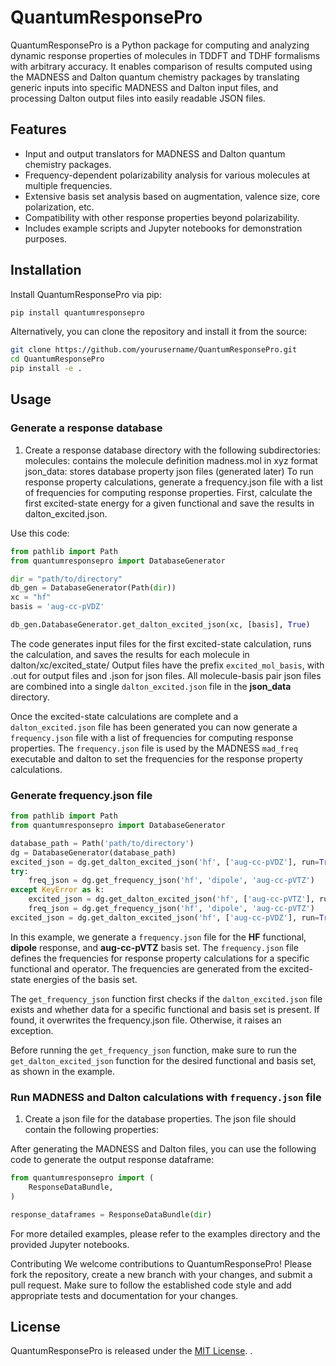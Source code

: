 # QuantumResponsePro

QuantumResponsePro is a Python package for computing and analyzing dynamic
response properties of molecules in TDDFT and  TDHF formalisms with 
arbitrary accuracy. It enables comparison of results computed using the 
MADNESS and Dalton quantum
chemistry packages by translating generic inputs into specific MADNESS and
Dalton input files, and processing Dalton
output files into easily readable JSON files.

## Features

- Input and output translators for MADNESS and Dalton quantum chemistry
  packages.
- Frequency-dependent polarizability analysis for various molecules at multiple
  frequencies.
- Extensive basis set analysis based on augmentation, valence size, core
  polarization, etc.
- Compatibility with other response properties beyond polarizability.
- Includes example scripts and Jupyter notebooks for demonstration purposes.

## Installation

Install QuantumResponsePro via pip:

```bash
pip install quantumresponsepro
```

Alternatively, you can clone the repository and install it from the source:

```bash
git clone https://github.com/yourusername/QuantumResponsePro.git
cd QuantumResponsePro
pip install -e .
```

## Usage

### Generate a response database

1. Create a response database directory with the following subdirectories:
   molecules: contains the molecule definition madness.mol in xyz format
   json_data: stores database property json files (generated later)
   To run response property calculations, generate a frequency.json file with a
   list of frequencies for computing
   response properties. First, calculate the first excited-state energy for a
   given functional and save the results in
   dalton_excited.json.

Use this code:

```python
from pathlib import Path
from quantumresponsepro import DatabaseGenerator

dir = "path/to/directory"
db_gen = DatabaseGenerator(Path(dir))
xc = "hf"
basis = 'aug-cc-pVDZ'

db_gen.DatabaseGenerator.get_dalton_excited_json(xc, [basis], True)
```

The code generates input files for the first excited-state calculation, runs the
calculation, and saves the results for
each molecule in dalton/xc/excited_state/
Output files have the prefix `excited_mol_basis`, with .out for output files and
.json for json files.
All molecule-basis pair json files are combined into a
single `dalton_excited.json` file in the **json_data** directory.

Once the excited-state calculations are complete and a `dalton_excited.json`
file has been generated you
can now generate a `frequency.json` file with a list of frequencies for
computing response properties.
The `frequency.json` file is used by the MADNESS `mad_freq` executable and
dalton to set the frequencies for
the response property calculations.

### Generate frequency.json file

```python
from pathlib import Path
from quantumresponsepro import DatabaseGenerator

database_path = Path('path/to/directory')
dg = DatabaseGenerator(database_path)
excited_json = dg.get_dalton_excited_json('hf', ['aug-cc-pVDZ'], run=True)
try:
    freq_json = dg.get_frequency_json('hf', 'dipole', 'aug-cc-pVTZ')
except KeyError as k:
    excited_json = dg.get_dalton_excited_json('hf', ['aug-cc-pVTZ'], run=True)
    freq_json = dg.get_frequency_json('hf', 'dipole', 'aug-cc-pVTZ')
excited_json = dg.get_dalton_excited_json('hf', ['aug-cc-pVDZ'], run=True)
```

In this example, we generate a `frequency.json` file for the **HF** functional,
**dipole** response, and **aug-cc-pVTZ**
basis set.
The `frequency.json` file defines the frequencies for response property
calculations for a specific functional and
operator.
The frequencies are generated from the excited-state energies of the basis set.

The `get_frequency_json` function first checks if the `dalton_excited.json` file
exists and whether data for a specific
functional and basis set is present. If found, it overwrites the frequency.json
file. Otherwise, it raises an exception.

Before running the `get_frequency_json` function, make sure to run
the `get_dalton_excited_json` function for the
desired
functional and basis set, as shown in the example.

### Run MADNESS and Dalton calculations with `frequency.json` file

1. Create a json file for the database properties. The json file should contain
   the following properties:

After generating the MADNESS and Dalton files, you can use the following code to
generate the output response dataframe:

```python
from quantumresponsepro import (
    ResponseDataBundle,
)

response_dataframes = ResponseDataBundle(dir)

```

For more detailed examples, please refer to the examples directory and the
provided Jupyter notebooks.

Contributing
We welcome contributions to QuantumResponsePro! Please fork the repository,
create a new branch with your changes, and
submit a pull request. Make sure to follow the established code style and add
appropriate tests and documentation for
your changes.

## License

QuantumResponsePro is released under the [MIT License](LICENSE.txt).
.



